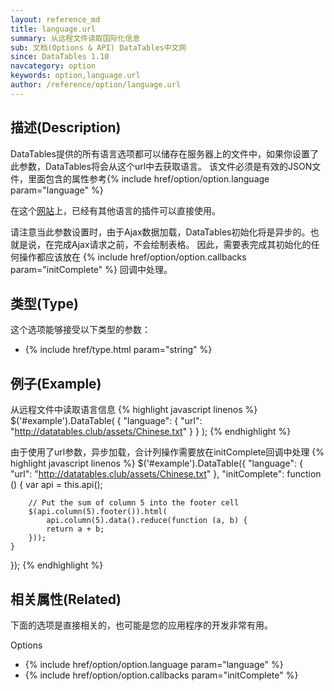 ```yaml
---
layout: reference_md
title: language.url
summary: 从远程文件读取国际化信息
sub: 文档(Options & API) DataTables中文网
since: DataTables 1.10
navcategory: option
keywords: option,language.url
author: /reference/option/language.url
---
```


## 描述(Description)

DataTables提供的所有语言选项都可以储存在服务器上的文件中，如果你设置了此参数，DataTables将会从这个url中去获取语言。
该文件必须是有效的JSON文件，里面包含的属性参考{% include href/option/option.language param="language" %}

在这个[网站](https://datatables.net/plug-ins/i18n)上，已经有其他语言的插件可以直接使用。

请注意当此参数设置时，由于Ajax数据加载，DataTables初始化将是异步的。也就是说，在完成Ajax请求之前，不会绘制表格。
因此，需要表完成其初始化的任何操作都应该放在 {% include href/option/option.callbacks param="initComplete" %} 回调中处理。


## 类型(Type)
这个选项能够接受以下类型的参数：

- {% include href/type.html param="string" %}

 
## 例子(Example)

从远程文件中读取语言信息
{% highlight javascript linenos %}
$('#example').DataTable( {
  "language": {
      "url": "http://datatables.club/assets/Chinese.txt"
    }
} );
{% endhighlight %}


由于使用了url参数，异步加载，合计列操作需要放在initComplete回调中处理
{% highlight javascript linenos %}
$('#example').DataTable({
    "language": {
        "url": "http://datatables.club/assets/Chinese.txt"
    },
    "initComplete": function () {
        var api = this.api();
 
        // Put the sum of column 5 into the footer cell
        $(api.column(5).footer()).html(
            api.column(5).data().reduce(function (a, b) {
            return a + b;
        }));
    }
});
{% endhighlight %}


## 相关属性(Related)
下面的选项是直接相关的，也可能是您的应用程序的开发非常有用。

Options

- {% include href/option/option.language param="language" %}
- {% include href/option/option.callbacks param="initComplete" %}
